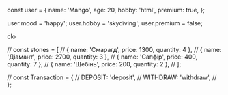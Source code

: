 <!-- ? Напиши скрипт, який для об'єкта user послідовно:
?  додає властивість mood зі значенням 'happy'
?  замінює значення hobby на 'skydiving'
?  замінює значення premium на false
?  виводить вміст об'єкта user у форматі ключ: значення використовуючи Object.keys() і for...of -->

const user = {
name: 'Mango',
age: 20,
hobby: 'html',
premium: true,
};

user.mood = 'happy';
user.hobby = 'skydiving';
user.premium = false;

clo

 <!-- *========================================================= -->

 <!-- /*
? Напишіть ф-цію calcTotalPrice(stones, stoneName), яка приймає масив об'єктів та рядок з назвою каменю.
? Ф-ція рахує і повертає загальну вартість каміння з таким ім'ям.
*/
 const stones = [
   { name: 'Смарагд', price: 1300, quantity: 4 },
   { name: 'Діамант', price: 2700, quantity: 3 },
   { name: 'Сапфір', price: 400, quantity: 7 },
   { name: 'Щебінь', price: 200, quantity: 2 },
 ]; -->

 <!-- *========================================================= -->

<!-- ?
? Напишіть ф-цію calcTotalPrice(stones, stoneName), яка приймає масив об'єктів та рядок з назвою каменю.
? Ф-ція рахує і повертає загальну вартість каміння з таким ім'ям. -->

// const stones = [
// { name: 'Смарагд', price: 1300, quantity: 4 },
// { name: 'Діамант', price: 2700, quantity: 3 },
// { name: 'Сапфір', price: 400, quantity: 7 },
// { name: 'Щебінь', price: 200, quantity: 2 },
// ];

<!--! ============================================================= -->

<!-- /*
? Напиши скрипт управління особистим кабінетом інтернет-банку.
? Є об'єкт account, в якому необхідно реалізувати методи для роботи з балансом та історією транзакцій.
?
? Типів транзакцій лише два:
? Можна покласти чи зняти гроші з рахунку.
?
? Кожна транзакція це об'єкт із властивостями: id, type та amount
*/ -->

// const Transaction = {
// DEPOSIT: 'deposit',
// WITHDRAW: 'withdraw',
// };

